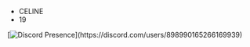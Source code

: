 - CELINE
- 19

[![Discord Presence](https://lanyard-profile-readme.vercel.app/api/898990165266169939?theme=dark&bg=000000&animated=false&hideDiscrim=true&borderRadius=30px&idleMessage=Dying%20Out%20West...)](https://discord.com/users/898990165266169939)
